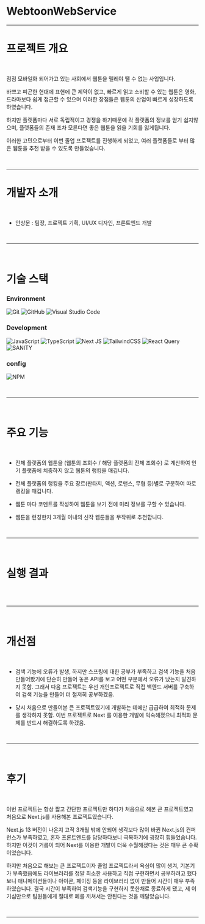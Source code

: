 # WebtoonWebService
---

# 프로젝트 개요

<br>

점점 모바일화 되어가고 있는 사회에서 웹툰을 뗄레야 뗼 수 없는 사업입니다. 

바쁘고 피곤한 현대에 표현에 큰 제약이 없고, 빠르게 읽고 소비할 수 있는 웹툰은 영화, 드라마보다 쉽게 접근할 수 있으며 이러한 장점들은 웹툰의 산업이 빠르게 성장하도록 하였습니다.

하지만 플랫폼마다 서로 독립적이고 경쟁을 하기때문에 각 플랫폼의 정보를 얻기 쉽지않으며, 플랫폼들의 존재 조차 모른다면 좋은 웹툰을 읽을 기회를 잃게됩니다.

이러한 고민으로부터 이번 졸업 프로젝트를 진행하게 되었고, 여러 플랫폼들로 부터 많은 웹툰을 추천 받을 수 있도록 만들었습니다.

<br>

---

# 개발자 소개

<br>

* 안상문 : 팀장, 프로젝트 기획, UI/UX 디자인, 프론트엔드 개발
 
<br>

---

<br>

# 기술 스택

### Environment

![Git](https://img.shields.io/badge/git-%23F05033.svg?style=for-the-badge&logo=git&logoColor=white)
![GitHub](https://img.shields.io/badge/github-%23121011.svg?style=for-the-badge&logo=github&logoColor=white)
![Visual Studio Code](https://img.shields.io/badge/Visual%20Studio%20Code-0078d7.svg?style=for-the-badge&logo=visual-studio-code&logoColor=white)

### Development

![JavaScript](https://img.shields.io/badge/javascript-%23323330.svg?style=for-the-badge&logo=javascript&logoColor=%23F7DF1E)
![TypeScript](https://img.shields.io/badge/typescript-%23007ACC.svg?style=for-the-badge&logo=typescript&logoColor=white)
![Next JS](https://img.shields.io/badge/Next-black?style=for-the-badge&logo=next.js&logoColor=white)
![TailwindCSS](https://img.shields.io/badge/tailwindcss-%2338B2AC.svg?style=for-the-badge&logo=tailwind-css&logoColor=white)
![React Query](https://img.shields.io/badge/-React%20Query-FF4154?style=for-the-badge&logo=react%20query&logoColor=white)
![SANITY](https://img.shields.io/badge/SANITY-%23CB3837.svg?style=for-the-badge&logo=sanity&logoColor=white)

### config

![NPM](https://img.shields.io/badge/NPM-%23CB3837.svg?style=for-the-badge&logo=npm&logoColor=white)

<br>

---

<br>

# 주요 기능

<br>

* 전체 플랫폼의 웹툰을 (웹툰의 조회수 / 해당 플랫폼의 전체 조회수) 로 계산하여 인기 플랫폼에 치중하지 않고 웹툰의 랭킹을 매깁니다.

* 전체 플랫폼의 랭킹을 주요 장르(판타지, 액션, 로맨스, 무협 등)별로 구분하여 따로 랭킹을 매깁니다.

* 웹툰 마다 코멘트를 작성하여 웹툰을 보기 전에 미리 정보를 구할 수 있습니다.

* 웹툰을 런칭한지 3개월 이내의 신작 웹툰들을 무작위로 추천합니다.

<br>

---

<br>

# 실행 결과

<br>



<br>

---

<br>

# 개선점

<br>

* 검색 기능에 오류가 발생, 하지만 스프링에 대한 공부가 부족하고 검색 기능을 처음 만들어봤기에 단순히 만들어 놓은 API를 보고 어떤 부분에서 오류가 났는지 발견하지 못함.
  그래서 다음 프로젝트는 우선 개인프로젝트로 직접 백엔드 서버를 구축하여 검색 기능을 만들어 더 철저히 공부하겠음.

* 당시 처음으로 만들어본 큰 프로젝트였기에 개발하는 데에만 급급하여 최적화 문제를 생각하지 못함.
  이번 프로젝트로 Next 를 이용한 개발에 익숙해졌으니 최적화 문제를 반드시 해결하도록 하겠음.

<br>

---

<br>

# 후기


<br>

이번 프로젝트는 항상 짧고 간단한 프로젝트만 하다가 처음으로 해본 큰 프로젝트였고 처음으로 Next.js를 사용해본 프로젝트였습니다.

Next.js 13 버전이 나온지 고작 3개월 밖에 안되어 생각보다 많이 바뀐 Next.js의 컨퍼런스가 부족하였고, 혼자 프론트엔드를 담당하다보니 극복하기에 굉장히 힘들었습니다.
하지만 이것이 거름이 되어 Next를 이용한 개발이 더욱 수월해졌다는 것은 매우 큰 수확이었습니다.

하지만 처음으로 해보는 큰 프로젝트이자 졸업 프로젝트라서 욕심이 많이 생겨, 기본기가 부족했음에도 라이브러리를 정말 최소한 사용하고 직접 구현하면서 공부하려고 했다보니 
애니메이션들이나 아이콘, 페이징 등을 라이브러리 없이 만들어 시간이 매우 부족하였습니다. 
결국 시간이 부족하여 검색기능을 구현하지 못한채로 종료하게 됐고, 제 이기심만으로 팀원들에게 절대로 폐를 끼쳐서는 안된다는 것을 깨달았습니다.

<br>

---


